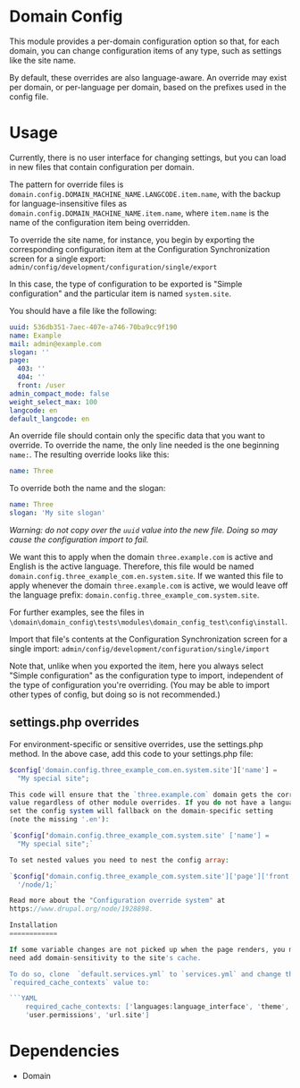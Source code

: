 Domain Config
=============

This module provides a per-domain configuration option so that, for each domain,
you can change configuration items of any type, such as settings like the site
name.

By default, these overrides are also language-aware. An override may exist per
domain, or per-language per domain, based on the prefixes used in the config
file.

Usage
=====

Currently, there is no user interface for changing settings, but you can load
in new files that contain configuration per domain.

The pattern for override files is
`domain.config.DOMAIN_MACHINE_NAME.LANGCODE.item.name`,
with the backup for language-insensitive files as
`domain.config.DOMAIN_MACHINE_NAME.item.name`, where `item.name`
is the name of the configuration item being overridden.

To override the site name, for instance, you begin by exporting the
corresponding configuration item at the Configuration Synchronization screen
for a single export: `admin/config/development/configuration/single/export`

In this case, the type of configuration to be exported is "Simple configuration"
and the particular item is named `system.site`.

You should have a file like the following:

```YAML
uuid: 536db351-7aec-407e-a746-70ba9cc9f190
name: Example
mail: admin@example.com
slogan: ''
page:
  403: ''
  404: ''
  front: /user
admin_compact_mode: false
weight_select_max: 100
langcode: en
default_langcode: en
```

An override file should contain only the specific data that you want to
override. To override the name, the only line needed is the one beginning
```name:```. The resulting override looks like this:

```YAML
name: Three
```

To override both the name and the slogan:

```YAML
name: Three
slogan: 'My site slogan'
```

*Warning: do not copy over the `uuid` value into the new file. Doing so may
cause the configuration import to fail.*

We want this to apply when the domain `three.example.com` is active and
English is the active language. Therefore, this file would be named
`domain.config.three_example_com.en.system.site`. If we wanted this file
to apply whenever the domain `three.example.com` is active, we would leave
off the language prefix: `domain.config.three_example_com.system.site`.

For further examples, see the files in
`\domain\domain_config\tests\modules\domain_config_test\config\install`.

Import that file's contents at the Configuration Synchronization screen for
a single import: `admin/config/development/configuration/single/import`

Note that, unlike when you exported the item, here you always select
"Simple configuration" as the configuration type to import, independent
of the type of configuration you're overriding. (You may be able to import
other types of config, but doing so is not recommended.)

settings.php overrides
----------------------

For environment-specific or sensitive overrides, use the settings.php method.
In the above case, add this code to your settings.php file:

```php
$config['domain.config.three_example_com.en.system.site']['name'] =
  "My special site";

This code will ensure that the `three.example.com` domain gets the correct
value regardless of other module overrides. If you do not have a language
set the config system will fallback on the domain-specific setting
(note the missing '.en'):

`$config['domain.config.three_example_com.system.site' ['name'] =
  "My special site";`

To set nested values you need to nest the config array:

`$config['domain.config.three_example_com.system.site']['page']['front'] =
  '/node/1;`

Read more about the "Configuration override system" at 
https://www.drupal.org/node/1928898.

Installation
============

If some variable changes are not picked up when the page renders, you may
need add domain-sensitivity to the site's cache.

To do so, clone  `default.services.yml` to `services.yml` and change the
`required_cache_contexts` value to:

```YAML
    required_cache_contexts: ['languages:language_interface', 'theme',
    'user.permissions', 'url.site']
```

Dependencies
============

- Domain
